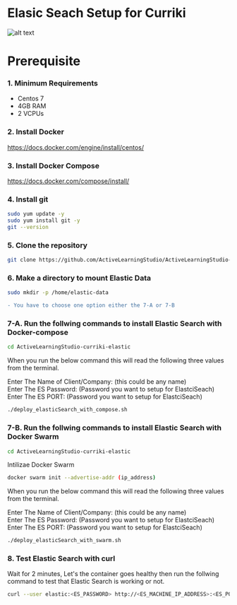 # Elasic Seach Setup for Curriki

![alt text](https://media-exp1.licdn.com/dms/image/C4E0BAQGHz5tVcY2sig/company-logo_200_200/0/1614025520839?e=2159024400&v=beta&t=aRrXcdgxt8I_A6bwCSro-Il6czD2MEZFAnNbfpcYdqQ)

# Prerequisite 

### 1. Minimum Requirements

* Centos 7  
* 4GB RAM  
* 2 VCPUs  

### 2. Install Docker

https://docs.docker.com/engine/install/centos/

### 3. Install Docker Compose

https://docs.docker.com/compose/install/

### 4. Install git

```bash
sudo yum update -y  
sudo yum install git -y  
git --version    
``` 
### 5. Clone the repository

```bash
git clone https://github.com/ActiveLearningStudio/ActiveLearningStudio-curriki-elastic.git
```
### 6. Make a directory to mount Elastic Data

```bash
sudo mkdir -p /home/elastic-data
``` 

```diff
- You have to choose one option either the 7-A or 7-B
```

### 7-A. Run the follwing commands to install Elastic Search with Docker-compose  

```bash
cd ActiveLearningStudio-curriki-elastic
```
When you run the below command this will read the following three values from the terminal.  
  
Enter The Name of Client/Company: (this could be any name)  
Enter The ES Password: (Password you want to setup for ElastciSeach)  
Enter The ES PORT: (Password you want to setup for ElastciSeach)  

```bash
./deploy_elasticSearch_with_compose.sh
```

### 7-B. Run the follwing commands to install Elastic Search  with Docker Swarm

```bash
cd ActiveLearningStudio-curriki-elastic
```

Intilizae Docker Swarm  

```bash
docker swarm init --advertise-addr (ip_address)
```
When you run the below command this will read the following three values from the terminal.  
   
Enter The Name of Client/Company: (this could be any name)  
Enter The ES Password: (Password you want to setup for ElastciSeach)  
Enter The ES PORT: (Password you want to setup for ElastciSeach)  

```bash
./deploy_elasticSearch_with_swarm.sh
```


### 8. Test Elastic Search with curl

Wait for 2 minutes, Let's the container goes healthy then run the follwing command to test that Elastic Search is working or not.

```bash
curl --user elastic:<ES_PASSWORD> http://<ES_MACHINE_IP_ADDRESS>:<ES_PORT>
```
